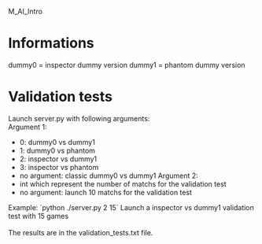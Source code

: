 M_AI_Intro

# Informations

dummy0 = inspector dummy version
dummy1 = phantom dummy version

# Validation tests
Launch server.py with following arguments:<br>
Argument 1:
- 0: dummy0 vs dummy1
- 1: dummy0 vs phantom
- 2: inspector vs dummy1
- 3: inspector vs phantom
- no argument: classic dummy0 vs dummy1<a/>
    Argument 2:
- int which represent the number of matchs for the validation test
- no argument: launch 10 matchs for the validation test
<a/>
    Example: `python ./server.py 2 15` Launch a inspector vs dummy1 validation test with 15 games<br>
<br>
The results are in the validation_tests.txt file.
